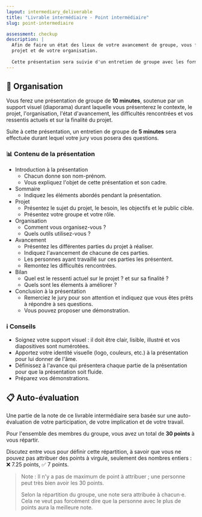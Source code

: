 ```yaml
---
layout: intermediary_deliverable
title: "Livrable intermédiaire - Point intermédiaire"
slug: point-intermediaire

assessment: checkup
description: |
  Afin de faire un état des lieux de votre avancement de groupe, vous ferez une présentation orale de l'état actuel du
  projet et de votre organisation.
  
  Cette présentation sera suivie d'un entretien de groupe avec les formateurs.
---
```


## 📑 Organisation

Vous ferez une présentation de groupe de **10 minutes**, soutenue par un support visuel (diaporama) durant laquelle
vous présenterez le contexte, le projet, l'organisation, l'état d'avancement, les difficultés rencontrées et vos
ressentis actuels et sur la finalité du projet.

Suite à cette présentation, un entretien de groupe de **5 minutes** sera effectuée durant lequel votre jury vous posera
des questions.

### 📊️ Contenu de la présentation

- Introduction à la présentation
   * Chacun donne son nom-prénom.
   * Vous expliquez l'objet de cette présentation et son cadre.
- Sommaire
   * Indiquez les éléments abordés pendant la présentation.
- Projet
   * Présentez le sujet du projet, le besoin, les objectifs et le public cible.
   * Présentez votre groupe et votre rôle.
- Organisation
   * Comment vous organisez-vous ?
   * Quels outils utilisez-vous ?
- Avancement
   * Présentez les différentes parties du projet à réaliser.
   * Indiquez l'avancement de chacune de ces parties.
   * Les personnes ayant travaillé sur ces parties les présentent.
   * Remontez les difficultés rencontrées.
- Bilan
   * Quel est le ressenti actuel sur le projet ? et sur sa finalité ?
   * Quels sont les élements à améliorer ?
- Conclusion à la présentation
   * Remerciez le jury pour son attention et indiquez que vous êtes prêts à répondre à ses questions.
   * Vous pouvez proposer une démonstration.

### ℹ️ Conseils

- Soignez votre support visuel : il doit être clair, lisible, illustré et vos diapositives sont numérotées.
- Apportez votre identité visuelle (logo, couleurs, etc.) à la présentation pour lui donner de l'âme.
- Définissez à l'avance qui présentera chaque partie de la présentation pour que la présentation soit fluide.
- Préparez vos démonstrations.

## 📋️ Auto-évaluation

Une partie de la note de ce livrable intermédiaire sera basée sur une auto-évaluation de votre participation, de votre
implication et de votre travail.

Pour l'ensemble des membres du groupe, vous avez un total de **30 points** à vous répartir.

Discutez entre vous pour définir cette répartition, à savoir que vous ne pouvez pas attribuer des points à virgule,
seulement des nombres entiers : ❌ 7.25 points, ✅ 7 points.

> Note : Il n'y a pas de maximum de point à attribuer ; une personne peut très bien avoir les 30 points.
> 
> Selon la répartition du groupe, une note sera attribuée à chacun·e. Cela ne veut pas forcément dire que la personne
> avec le plus de points aura la meilleure note.
